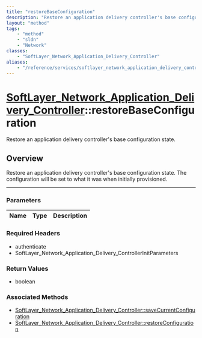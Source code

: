 ```yaml
---
title: "restoreBaseConfiguration"
description: "Restore an application delivery controller's base configuration state. The configuration will be set to what it was when... "
layout: "method"
tags:
    - "method"
    - "sldn"
    - "Network"
classes:
    - "SoftLayer_Network_Application_Delivery_Controller"
aliases:
    - "/reference/services/softlayer_network_application_delivery_controller/restoreBaseConfiguration"
---
```

# [SoftLayer_Network_Application_Delivery_Controller](/reference/services/SoftLayer_Network_Application_Delivery_Controller)::restoreBaseConfiguration

Restore an application delivery controller's base configuration state.


## Overview 
Restore an application delivery controller's base configuration state. The configuration will be set to what it was when initially provisioned. 

-----

### Parameters 
|Name | Type | Description |
| --- | --- | --- |


### Required Headers
* authenticate
* SoftLayer_Network_Application_Delivery_ControllerInitParameters


### Return Values
* boolean


### Associated Methods

*  [SoftLayer_Network_Application_Delivery_Controller::saveCurrentConfiguration](/reference/services/SoftLayer_Network_Application_Delivery_Controller/saveCurrentConfiguration )
*  [SoftLayer_Network_Application_Delivery_Controller::restoreConfiguration](/reference/services/SoftLayer_Network_Application_Delivery_Controller/restoreConfiguration )




